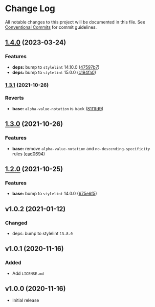 # Change Log

All notable changes to this project will be documented in this file.
See [Conventional Commits](https://conventionalcommits.org) for commit guidelines.

## [1.4.0](https://github.com/iRaiser/stylelint-configs/compare/@iraiser/stylelint-config-base@1.3.1...@iraiser/stylelint-config-base@1.4.0) (2023-03-24)


### Features

* **deps:** bump to `stylelint` 14.10.0 ([47597b7](https://github.com/iRaiser/stylelint-configs/commit/47597b781fcb2c23e5409b516f22646042653aaf))
* **deps:** bump to `stylelint` 15.0.0 ([c194fa0](https://github.com/iRaiser/stylelint-configs/commit/c194fa0408a2d15ae8753c3da2e6b08a9972e4a6))




### [1.3.1](https://github.com/iRaiser/stylelint-configs/compare/@iraiser/stylelint-config-base@1.3.0...@iraiser/stylelint-config-base@1.3.1) (2021-10-26)


### Reverts

* **base:** `alpha-value-notation` is back ([81f1fd9](https://github.com/iRaiser/stylelint-configs/commit/81f1fd940bf03f7e31157523bb7a89944d98dd82))



## [1.3.0](https://github.com/iRaiser/stylelint-configs/compare/@iraiser/stylelint-config-base@1.2.0...@iraiser/stylelint-config-base@1.3.0) (2021-10-26)


### Features

* **base:** remove `alpha-value-notation` and `no-descending-specificity` rules ([ead0694](https://github.com/iRaiser/stylelint-configs/commit/ead06947e34513aecf2e6e3dbea95cbd55e6967c))




## [1.2.0](https://github.com/iRaiser/stylelint-configs/compare/@iraiser/stylelint-config-base@1.1.0...@iraiser/stylelint-config-base@1.2.0) (2021-10-25)


### Features

* **base:** bump to `stylelint` 14.0.0 ([675e6f5](https://github.com/iRaiser/stylelint-configs/commit/675e6f5ebb9fa5e0d1188745f7337253a27480dc))


## v1.0.2 (2021-01-12)

### Changed

* deps: bump to stylelint ``13.8.0``

## v1.0.1 (2020-11-16)

### Added

* Add ``LICENSE.md``

## v1.0.0 (2020-11-16)

* Initial release
